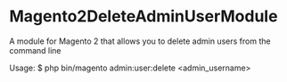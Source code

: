 # Magento2DeleteAdminUserModule
A module for Magento 2 that allows you to delete admin users from the command line

Usage: $ php bin/magento admin:user:delete <admin_username>
